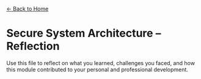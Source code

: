 [← Back to Home](../../index.html)

# Secure System Architecture – Reflection

Use this file to reflect on what you learned, challenges you faced, 
and how this module contributed to your personal and professional development.
